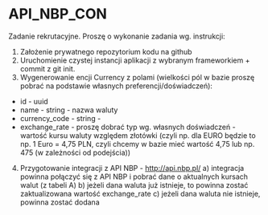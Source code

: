 # API_NBP_CON
 
Zadanie rekrutacyjne.
Proszę o wykonanie zadania wg. instrukcji:
1. Założenie prywatnego repozytorium kodu na github 
2. Uruchomienie czystej instancji aplikacji z wybranym frameworkiem + commit z git init.
3. Wygenerowanie encji Currency z polami (wielkości pól w bazie proszę pobrać na 
podstawie własnych preferencji/doświadczeń):
- id - uuid
- name - string - nazwa waluty
- currency_code - string -
- exchange_rate - proszę dobrać typ wg. własnych doświadczeń - wartość kursu waluty 
względem złotówki (czyli np. dla EURO będzie to np. 1 Euro = 4,75 PLN, czyli chcemy w 
bazie mieć wartość 4,75 lub np. 475 (w zależności od podejścia))
4. Przygotowanie integracji z API NBP - http://api.nbp.pl/
a) integracja powinna połączyć się z API NBP i pobrać dane o aktualnych kursach walut (z 
tabeli A)
b) jeżeli dana waluta już istnieje, to powinna zostać zaktualizowana wartość exchange_rate
c) jeżeli dana waluta nie istnieje, powinna zostać dodana
